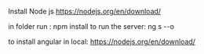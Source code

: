 Install Node js
https://nodejs.org/en/download/

in folder run : npm install
to run the server: ng s --o

to install angular in local:
https://nodejs.org/en/download/